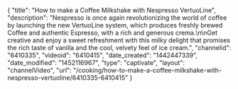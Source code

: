 {
    "title": "How to make a Coffee Milkshake with Nespresso VertuoLine",
    "description": "Nespresso is once again revolutionizing the world of coffee by launching the new VertuoLine system, which produces freshly brewed Coffee and authentic Espresso, with a rich and generous crema.\n\nGet creative and enjoy a sweet refreshment with this milky delight that promises the rich taste of vanilla and the cool, velvety feel of ice cream.",
    "channelid": "6410335",
    "videoid": "6410415",
    "date_created": "1442447339",
    "date_modified": "1452116967",
    "type": "captivate",
    "layout": "channelVideo",
    "url": "\/cooking\/how-to-make-a-coffee-milkshake-with-nespresso-vertuoline\/6410335-6410415"
}